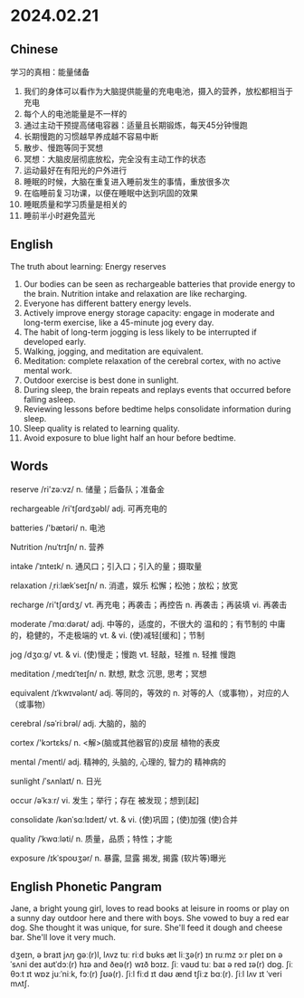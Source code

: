 # 2024.02.21
## Chinese
学习的真相：能量储备
1. 我们的身体可以看作为大脑提供能量的充电电池，摄入的营养，放松都相当于充电
2. 每个人的电池能量是不一样的
3. 通过主动干预提高储电容器：适量且长期锻炼，每天45分钟慢跑
4. 长期慢跑的习惯越早养成越不容易中断
5. 散步、慢跑等同于冥想
6. 冥想：大脑皮层彻底放松，完全没有主动工作的状态
7. 运动最好在有阳光的户外进行
8. 睡眠的时候，大脑在重复进入睡前发生的事情，重放很多次
9. 在临睡前复习功课，以便在睡眠中达到巩固的效果
10. 睡眠质量和学习质量是相关的
11. 睡前半小时避免蓝光
## English
The truth about learning: Energy reserves
1. Our bodies can be seen as rechargeable batteries that provide energy to the brain. Nutrition intake and relaxation are like recharging.
2. Everyone has different battery energy levels.
3. Actively improve energy storage capacity: engage in moderate and long-term exercise, like a 45-minute jog every day.
4. The habit of long-term jogging is less likely to be interrupted if developed early.
5. Walking, jogging, and meditation are equivalent.
6. Meditation: complete relaxation of the cerebral cortex, with no active mental work.
7. Outdoor exercise is best done in sunlight.
8. During sleep, the brain repeats and replays events that occurred before falling asleep.
9. Reviewing lessons before bedtime helps consolidate information during sleep.
10. Sleep quality is related to learning quality.
11. Avoid exposure to blue light half an hour before bedtime.
## Words
reserve /ri'zə:vz/
n. 储量；后备队；准备金

rechargeable /ri'tʃɑrdʒəbl/
adj. 可再充电的

batteries /'bætəri/
n. 电池

Nutrition /nuˈtrɪʃn/
n. 营养

intake /ˈɪnteɪk/
n. 通风口；引入口；引入的量；摄取量

relaxation /ˌriːlækˈseɪʃn/
n. 消遣，娱乐
松懈；松弛；放松；放宽

recharge /ri'tʃɑrdʒ/
vt. 再充电；再袭击；再控告
n. 再袭击；再装填
vi. 再袭击

moderate /ˈmɑːdərət/
adj. 中等的，适度的，不很大的
温和的；有节制的
中庸的，稳健的，不走极端的
vt. & vi. (使)减轻[缓和]；节制

jog /dʒɑːɡ/
vt. & vi. (使)慢走；慢跑
vt. 轻敲，轻推
n. 轻推
慢跑

meditation /ˌmedɪˈteɪʃn/
n. 默想, 默念
沉思, 思考；冥想

equivalent /ɪˈkwɪvələnt/
adj. 等同的，等效的
n. 对等的人（或事物），对应的人（或事物）

cerebral /səˈriːbrəl/
adj. 大脑的，脑的

cortex /'kɔrtɛks/
n. <解>(脑或其他器官的)皮层
植物的表皮

mental /ˈmentl/
adj. 精神的, 头脑的, 心理的, 智力的
精神病的

sunlight /ˈsʌnlaɪt/
n. 日光

occur /əˈkɜːr/
vi. 发生；举行；存在
被发现；想到[起]

consolidate /kənˈsɑːlɪdeɪt/
vt. & vi. (使)巩固；(使)加强
(使)合并

quality /ˈkwɑːləti/
n. 质量，品质；特性；才能

exposure /ɪkˈspoʊʒər/
n. 暴露, 显露
揭发, 揭露
(软片等)曝光
## English Phonetic Pangram
Jane, a bright young girl, loves to read books at leisure in rooms or play on a sunny day outdoor here and there with boys. She vowed to buy a red ear dog. She thought it was unique, for sure. She'll feed it dough and cheese bar. She'll love it very much.

dʒeɪn, ə braɪt jʌŋ gəː(r)l, lʌvz tuː riːd bʊks æt liːʒə(r) ɪn ruːmz ɔːr pleɪ ɒn ə ˈsʌni deɪ aʊtˈdɔː(r) hɪə and ðeə(r) wɪð bɔɪz. ʃiː vaʊd tuː baɪ ə red ɪə(r) dɒg. ʃiː θɔːt ɪt wɒz juːˈniːk, fɔː(r) ʃʊə(r). ʃiːl fiːd ɪt dəʊ ænd tʃiːz bɑː(r). ʃiːl lʌv ɪt ˈveri mʌtʃ.